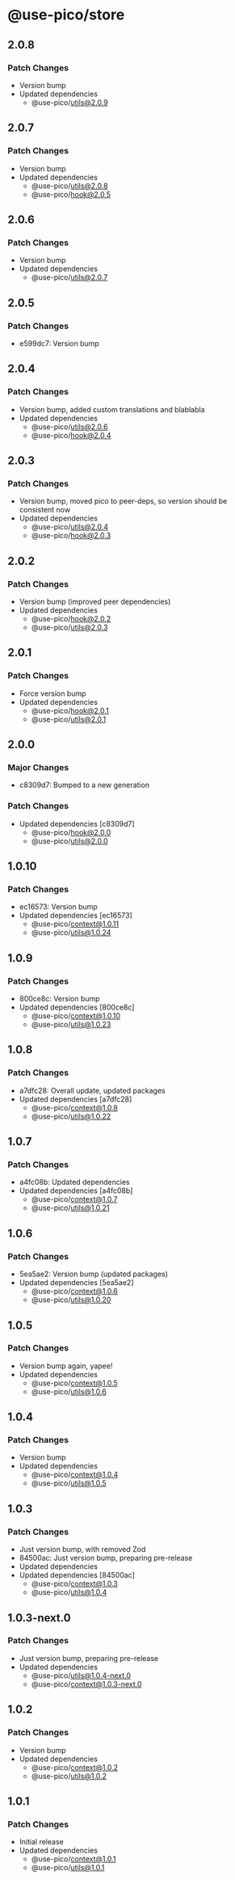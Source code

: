 # @use-pico/store

## 2.0.8

### Patch Changes

- Version bump
- Updated dependencies
    - @use-pico/utils@2.0.9

## 2.0.7

### Patch Changes

- Version bump
- Updated dependencies
    - @use-pico/utils@2.0.8
    - @use-pico/hook@2.0.5

## 2.0.6

### Patch Changes

- Version bump
- Updated dependencies
    - @use-pico/utils@2.0.7

## 2.0.5

### Patch Changes

- e599dc7: Version bump

## 2.0.4

### Patch Changes

- Version bump, added custom translations and blablabla
- Updated dependencies
    - @use-pico/utils@2.0.6
    - @use-pico/hook@2.0.4

## 2.0.3

### Patch Changes

- Version bump, moved pico to peer-deps, so version should be consistent now
- Updated dependencies
    - @use-pico/utils@2.0.4
    - @use-pico/hook@2.0.3

## 2.0.2

### Patch Changes

- Version bump (improved peer dependencies)
- Updated dependencies
    - @use-pico/hook@2.0.2
    - @use-pico/utils@2.0.3

## 2.0.1

### Patch Changes

- Force version bump
- Updated dependencies
    - @use-pico/hook@2.0.1
    - @use-pico/utils@2.0.1

## 2.0.0

### Major Changes

- c8309d7: Bumped to a new generation

### Patch Changes

- Updated dependencies [c8309d7]
    - @use-pico/hook@2.0.0
    - @use-pico/utils@2.0.0

## 1.0.10

### Patch Changes

- ec16573: Version bump
- Updated dependencies [ec16573]
    - @use-pico/context@1.0.11
    - @use-pico/utils@1.0.24

## 1.0.9

### Patch Changes

- 800ce8c: Version bump
- Updated dependencies [800ce8c]
    - @use-pico/context@1.0.10
    - @use-pico/utils@1.0.23

## 1.0.8

### Patch Changes

- a7dfc28: Overall update, updated packages
- Updated dependencies [a7dfc28]
    - @use-pico/context@1.0.8
    - @use-pico/utils@1.0.22

## 1.0.7

### Patch Changes

- a4fc08b: Updated dependencies
- Updated dependencies [a4fc08b]
    - @use-pico/context@1.0.7
    - @use-pico/utils@1.0.21

## 1.0.6

### Patch Changes

- 5ea5ae2: Version bump (updated packages)
- Updated dependencies [5ea5ae2]
    - @use-pico/context@1.0.6
    - @use-pico/utils@1.0.20

## 1.0.5

### Patch Changes

- Version bump again, yapee!
- Updated dependencies
    - @use-pico/context@1.0.5
    - @use-pico/utils@1.0.6

## 1.0.4

### Patch Changes

- Version bump
- Updated dependencies
    - @use-pico/context@1.0.4
    - @use-pico/utils@1.0.5

## 1.0.3

### Patch Changes

- Just version bump, with removed Zod
- 84500ac: Just version bump, preparing pre-release
- Updated dependencies
- Updated dependencies [84500ac]
    - @use-pico/context@1.0.3
    - @use-pico/utils@1.0.4

## 1.0.3-next.0

### Patch Changes

- Just version bump, preparing pre-release
- Updated dependencies
    - @use-pico/utils@1.0.4-next.0
    - @use-pico/context@1.0.3-next.0

## 1.0.2

### Patch Changes

- Version bump
- Updated dependencies
    - @use-pico/context@1.0.2
    - @use-pico/utils@1.0.2

## 1.0.1

### Patch Changes

- Initial release
- Updated dependencies
    - @use-pico/context@1.0.1
    - @use-pico/utils@1.0.1
